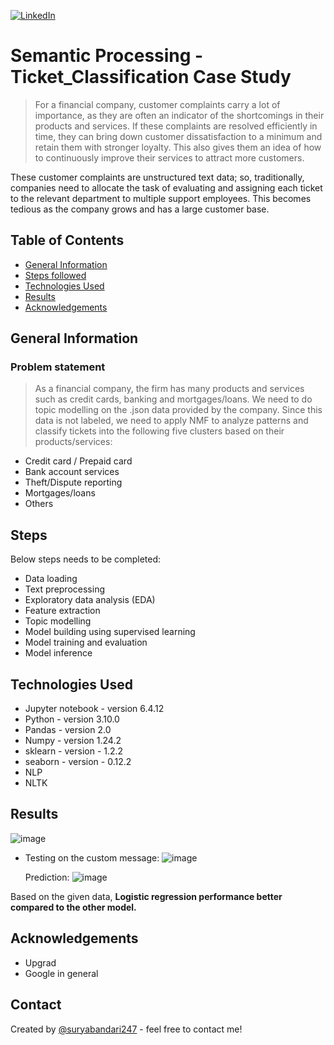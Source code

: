 <a name="readme-top"></a>
[![LinkedIn][linkedin-shield]](https://www.linkedin.com/in/surya-bandari/)


# Semantic Processing - Ticket_Classification Case Study
> For a financial company, customer complaints carry a lot of importance, as they are often an indicator of the shortcomings in their products and services. If these complaints are resolved efficiently in time, they can bring down customer dissatisfaction to a minimum and retain them with stronger loyalty. This also gives them an idea of how to continuously improve their services to attract more customers.  

These customer complaints are unstructured text data; so, traditionally, companies need to allocate the task of evaluating and assigning each ticket to the relevant department to multiple support employees. This becomes tedious as the company grows and has a large customer base. 

## Table of Contents
* [General Information](#general-information)
* [Steps followed](#Steps)
* [Technologies Used](#technologies-used)
* [Results](#Results)
* [Acknowledgements](#acknowledgements)


## General Information
### Problem statement
> As a financial company, the firm has many products and services such as credit cards, banking and mortgages/loans. 
We need to do topic modelling on the .json data provided by the company. Since this data is not labeled, we need to apply NMF to analyze patterns and classify tickets into the following five clusters based on their products/services:

* Credit card / Prepaid card
* Bank account services
* Theft/Dispute reporting
* Mortgages/loans
* Others 

## Steps
Below steps needs to be completed:

* Data loading
* Text preprocessing
* Exploratory data analysis (EDA)
* Feature extraction
* Topic modelling 
* Model building using supervised learning
* Model training and evaluation
* Model inference

## Technologies Used
- Jupyter notebook - version 6.4.12
- Python - version 3.10.0
- Pandas - version 2.0
- Numpy - version 1.24.2
- sklearn - version - 1.2.2
- seaborn - version - 0.12.2
- NLP
- NLTK


## Results

![image](https://github.com/SuryaBandari247/SemanticProcessing_Ticket_Classification/assets/128714777/73ed3ae9-afc7-4071-b2c8-f9019d832fe1)

* Testing on the custom message:
  ![image](https://github.com/SuryaBandari247/SemanticProcessing_Ticket_Classification/assets/128714777/97492f58-e28b-42bb-928d-86430f1ed943)

  Prediction:
  ![image](https://github.com/SuryaBandari247/SemanticProcessing_Ticket_Classification/assets/128714777/57ceb26f-1238-43e6-aee8-ffedb8784ff8)

Based on the given data, **Logistic regression performance better compared to the other model.** 

 

## Acknowledgements
- Upgrad
- Google in general

[linkedin-shield]: https://img.shields.io/badge/-LinkedIn-black.svg?style=for-the-badge&logo=linkedin&colorB=555
## Contact
Created by [@suryabandari247](https://www.linkedin.com/in/surya-bandari/) - feel free to contact me!
